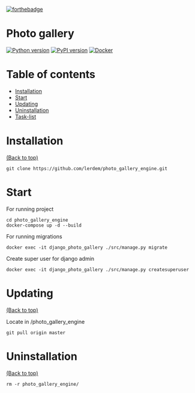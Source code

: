 [![forthebadge](https://forthebadge.com/images/badges/made-with-python.svg)](https://forthebadge.com)

# Photo gallery
[![Python version](https://img.shields.io/badge/python-3.6.5-blue.svg)](https://docs.python.org/3.6/whatsnew/changelog.html#python-3-6-5-final)
[![PyPI version](https://img.shields.io/badge/django-1.11.13-brightgreen.svg)](https://pypi.org/project/Django/1.11.13/)
[![Docker](https://img.shields.io/badge/docker-CE-brightgreen.svg)](https://www.docker.com/community-edition)

# Table of contents

- [Installation](#installation)
- [Start](#start)
- [Updating](#updating)
- [Uninstallation](#uninstallation)
- [Task-list](https://github.com/lerdem/photo_gallery_engine/blob/master/task-list.md)

# Installation

[(Back to top)](#table-of-contents)
```
git clone https://github.com/lerdem/photo_gallery_engine.git
```
# Start
For running project
```
cd photo_gallery_engine
docker-compose up -d --build
```
For running migrations
```
docker exec -it django_photo_gallery ./src/manage.py migrate
```
Create super user for django admin
```
docker exec -it django_photo_gallery ./src/manage.py createsuperuser
```

# Updating

[(Back to top)](#table-of-contents)

Locate in <you-paht>/photo_gallery_engine
```
git pull origin master
```


# Uninstallation

[(Back to top)](#table-of-contents)

```
rm -r photo_gallery_engine/
```
